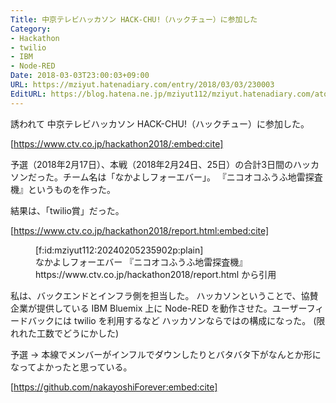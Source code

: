 ```yaml
---
Title: 中京テレビハッカソン HACK-CHU!（ハックチュー）に参加した
Category:
- Hackathon
- twilio
- IBM
- Node-RED
Date: 2018-03-03T23:00:03+09:00
URL: https://mziyut.hatenadiary.com/entry/2018/03/03/230003
EditURL: https://blog.hatena.ne.jp/mziyut112/mziyut.hatenadiary.com/atom/entry/6801883189080502171
---
```


誘われて 中京テレビハッカソン HACK-CHU!（ハックチュー）に参加した。

[https://www.ctv.co.jp/hackathon2018/:embed:cite]

予選（2018年2月17日）、本戦（2018年2月24日、25日）の合計3日間のハッカソンだった。チーム名は「なかよしフォーエバー」。 『ニコオコふうふ地雷探査機』というものを作った。

結果は、「twilio賞」だった。

[https://www.ctv.co.jp/hackathon2018/report.html:embed:cite]

<figure class="figure-image figure-image-fotolife" title="なかよしフォーエバー 『ニコオコふうふ地雷探査機』">[f:id:mziyut112:20240205235902p:plain]<figcaption>なかよしフォーエバー 『ニコオコふうふ地雷探査機』 <br>
https://www.ctv.co.jp/hackathon2018/report.html から引用</figcaption></figure>

私は、バックエンドとインフラ側を担当した。
ハッカソンということで、協賛企業が提供している IBM Bluemix 上に Node-RED を動作させた。ユーザーフィードバックには twilio を利用するなど ハッカソンならではの構成になった。 (限れれた工数でどうにかした)

予選 → 本線でメンバーがインフルでダウンしたりとバタバタ下がなんとか形になってよかったと思っている。

[https://github.com/nakayoshiForever:embed:cite]

